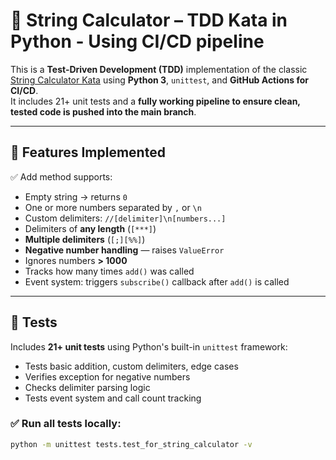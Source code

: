 # 🧮 String Calculator – TDD Kata in Python - Using CI/CD pipeline

This is a **Test-Driven Development (TDD)** implementation of the classic [String Calculator Kata](https://osherove.com/tdd-kata-1) using **Python 3**, `unittest`, and **GitHub Actions for CI/CD**.  
It includes 21+ unit tests and a **fully working pipeline to ensure clean, tested code is pushed into the main branch**.

---

## 🚀 Features Implemented

✅ Add method supports:
- Empty string → returns `0`  
- One or more numbers separated by `,` or `\n`  
- Custom delimiters: `//[delimiter]\n[numbers...]`  
- Delimiters of **any length** (`[***]`)  
- **Multiple delimiters** (`[;][%%]`)  
- **Negative number handling** — raises `ValueError`  
- Ignores numbers **> 1000**  
- Tracks how many times `add()` was called  
- Event system: triggers `subscribe()` callback after `add()` is called  

---

## 🧪 Tests

Includes **21+ unit tests** using Python's built-in `unittest` framework:
- Tests basic addition, custom delimiters, edge cases
- Verifies exception for negative numbers
- Checks delimiter parsing logic
- Tests event system and call count tracking

### ✅ Run all tests locally:
```bash
python -m unittest tests.test_for_string_calculator -v

